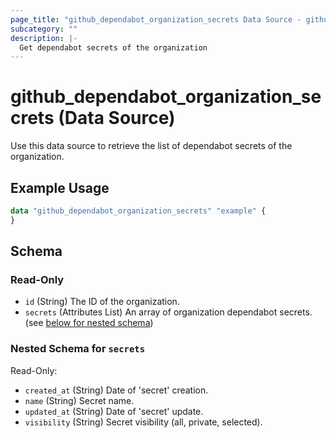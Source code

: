 ```yaml
---
page_title: "github_dependabot_organization_secrets Data Source - github"
subcategory: ""
description: |-
  Get dependabot secrets of the organization
---
```


# github_dependabot_organization_secrets (Data Source)

Use this data source to retrieve the list of dependabot secrets of the organization.

## Example Usage

```terraform
data "github_dependabot_organization_secrets" "example" {
}
```

<!-- schema generated by tfplugindocs -->
## Schema

### Read-Only

- `id` (String) The ID of the organization.
- `secrets` (Attributes List) An array of organization dependabot secrets. (see [below for nested schema](#nestedatt--secrets))

<a id="nestedatt--secrets"></a>
### Nested Schema for `secrets`

Read-Only:

- `created_at` (String) Date of 'secret' creation.
- `name` (String) Secret name.
- `updated_at` (String) Date of 'secret' update.
- `visibility` (String) Secret visibility (all, private, selected).
